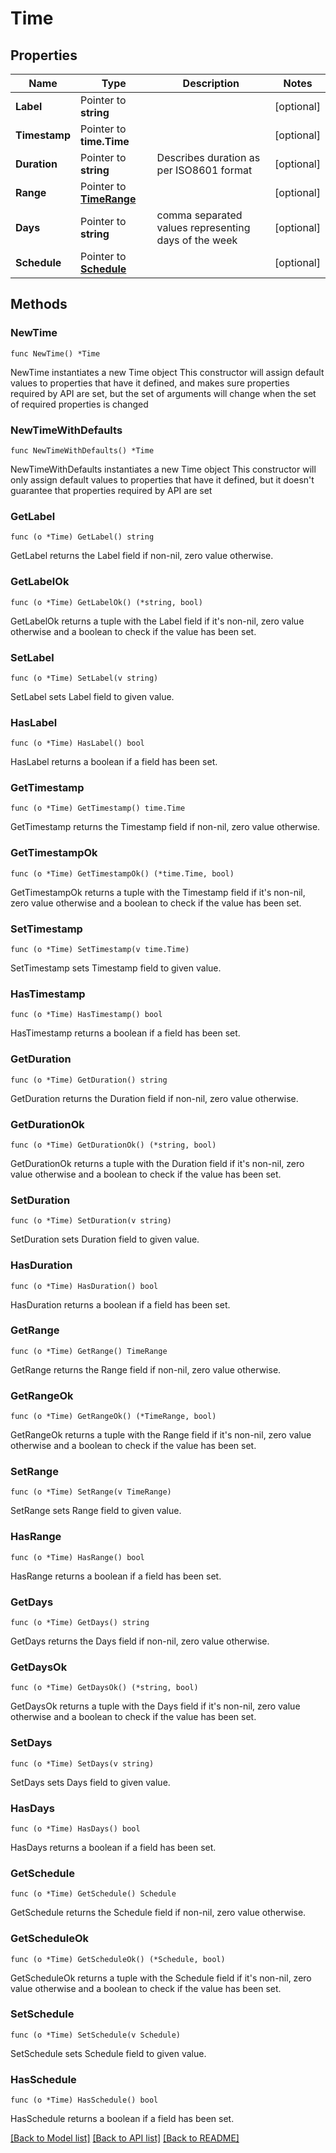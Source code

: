# Time

## Properties

Name | Type | Description | Notes
------------ | ------------- | ------------- | -------------
**Label** | Pointer to **string** |  | [optional] 
**Timestamp** | Pointer to **time.Time** |  | [optional] 
**Duration** | Pointer to **string** | Describes duration as per ISO8601 format | [optional] 
**Range** | Pointer to [**TimeRange**](TimeRange.md) |  | [optional] 
**Days** | Pointer to **string** | comma separated values representing days of the week | [optional] 
**Schedule** | Pointer to [**Schedule**](Schedule.md) |  | [optional] 

## Methods

### NewTime

`func NewTime() *Time`

NewTime instantiates a new Time object
This constructor will assign default values to properties that have it defined,
and makes sure properties required by API are set, but the set of arguments
will change when the set of required properties is changed

### NewTimeWithDefaults

`func NewTimeWithDefaults() *Time`

NewTimeWithDefaults instantiates a new Time object
This constructor will only assign default values to properties that have it defined,
but it doesn't guarantee that properties required by API are set

### GetLabel

`func (o *Time) GetLabel() string`

GetLabel returns the Label field if non-nil, zero value otherwise.

### GetLabelOk

`func (o *Time) GetLabelOk() (*string, bool)`

GetLabelOk returns a tuple with the Label field if it's non-nil, zero value otherwise
and a boolean to check if the value has been set.

### SetLabel

`func (o *Time) SetLabel(v string)`

SetLabel sets Label field to given value.

### HasLabel

`func (o *Time) HasLabel() bool`

HasLabel returns a boolean if a field has been set.

### GetTimestamp

`func (o *Time) GetTimestamp() time.Time`

GetTimestamp returns the Timestamp field if non-nil, zero value otherwise.

### GetTimestampOk

`func (o *Time) GetTimestampOk() (*time.Time, bool)`

GetTimestampOk returns a tuple with the Timestamp field if it's non-nil, zero value otherwise
and a boolean to check if the value has been set.

### SetTimestamp

`func (o *Time) SetTimestamp(v time.Time)`

SetTimestamp sets Timestamp field to given value.

### HasTimestamp

`func (o *Time) HasTimestamp() bool`

HasTimestamp returns a boolean if a field has been set.

### GetDuration

`func (o *Time) GetDuration() string`

GetDuration returns the Duration field if non-nil, zero value otherwise.

### GetDurationOk

`func (o *Time) GetDurationOk() (*string, bool)`

GetDurationOk returns a tuple with the Duration field if it's non-nil, zero value otherwise
and a boolean to check if the value has been set.

### SetDuration

`func (o *Time) SetDuration(v string)`

SetDuration sets Duration field to given value.

### HasDuration

`func (o *Time) HasDuration() bool`

HasDuration returns a boolean if a field has been set.

### GetRange

`func (o *Time) GetRange() TimeRange`

GetRange returns the Range field if non-nil, zero value otherwise.

### GetRangeOk

`func (o *Time) GetRangeOk() (*TimeRange, bool)`

GetRangeOk returns a tuple with the Range field if it's non-nil, zero value otherwise
and a boolean to check if the value has been set.

### SetRange

`func (o *Time) SetRange(v TimeRange)`

SetRange sets Range field to given value.

### HasRange

`func (o *Time) HasRange() bool`

HasRange returns a boolean if a field has been set.

### GetDays

`func (o *Time) GetDays() string`

GetDays returns the Days field if non-nil, zero value otherwise.

### GetDaysOk

`func (o *Time) GetDaysOk() (*string, bool)`

GetDaysOk returns a tuple with the Days field if it's non-nil, zero value otherwise
and a boolean to check if the value has been set.

### SetDays

`func (o *Time) SetDays(v string)`

SetDays sets Days field to given value.

### HasDays

`func (o *Time) HasDays() bool`

HasDays returns a boolean if a field has been set.

### GetSchedule

`func (o *Time) GetSchedule() Schedule`

GetSchedule returns the Schedule field if non-nil, zero value otherwise.

### GetScheduleOk

`func (o *Time) GetScheduleOk() (*Schedule, bool)`

GetScheduleOk returns a tuple with the Schedule field if it's non-nil, zero value otherwise
and a boolean to check if the value has been set.

### SetSchedule

`func (o *Time) SetSchedule(v Schedule)`

SetSchedule sets Schedule field to given value.

### HasSchedule

`func (o *Time) HasSchedule() bool`

HasSchedule returns a boolean if a field has been set.


[[Back to Model list]](../README.md#documentation-for-models) [[Back to API list]](../README.md#documentation-for-api-endpoints) [[Back to README]](../README.md)


